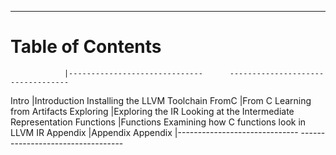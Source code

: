 ----

# Table of Contents

<div id="toc" class="important">

<!-- Note: This is a special file that determines the order of the chapters                  -->
<!--       The lefthand column refers to the filename of the chapter in 'resources/markdown' -->
<!--       This column is removed before the markdown is processed for the table of contents -->

                |------------------------------      ----------------------------------
Intro           |[Introduction](#introduction)       Installing the LLVM Toolchain
FromC           |[From C](#from-c)                   Learning from Artifacts
Exploring       |[Exploring the IR](#eir)            Looking at the Intermediate Representation
Functions       |[Functions](#functions)             Examining how C functions look in LLVM IR
Appendix        |[Appendix](#appendix)               Appendix
                |------------------------------      ----------------------------------

</div>
